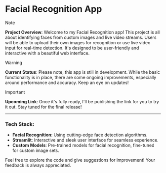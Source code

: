 # Facial Recognition App

> [!NOTE]
>  **Project Overview**:
> Welcome to my Facial Recognition app! This project is all about identifying faces from custom images and live video streams. Users will be able to upload their own images for recognition or use live video input
> for real-time detection. It's designed to be user-friendly and interactive with a beautiful web interface.

> [!WARNING]
> **Current Status**:
> Please note, this app is still in development. While the basic functionality is in place, there are some ongoing improvements, especially around performance and accuracy. Keep an eye on updates!

> [!IMPORTANT]
>    **Upcoming Link**:
> Once it's fully ready, I'll be publishing the link for you to try it out. Stay tuned for the final release!

---

### Tech Stack:
- **Facial Recognition**: Using cutting-edge face detection algorithms.
- **Streamlit**: Interactive and sleek user interface for seamless experience.
- **Custom Models**: Pre-trained models for facial recognition, fine-tuned for custom image sets.

Feel free to explore the code and give suggestions for improvement! Your feedback is always appreciated.
